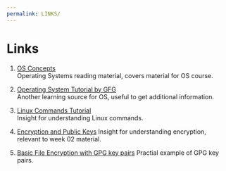 ```yaml
---
permalink: LINKS/
---
```

# Links

1. [OS Concepts](https://codex.cs.yale.edu/avi/os-book/OS10/slide-dir/)<br>
Operating Systems reading material, covers material for OS course.

2. [Operating System Tutorial by GFG](https://www.geeksforgeeks.org/operating-systems/)<br>
Another learning source for OS, useful to get additional information.

3. [Linux Commands Tutorial](https://www.youtube.com/watch?v=gd7BXuUQ91w)<br>
Insight for understanding Linux commands.

4. [Encryption and Public Keys](https://www.youtube.com/watch?v=6-JjHa-qLPk)
Insight for understanding encryption, relevant to week 02 material. 

5. [Basic File Encryption with GPG key pairs](https://www.youtube.com/watch?v=DMGIlj7u7Eo&t=85s)
Practial example of GPG key pairs. 

